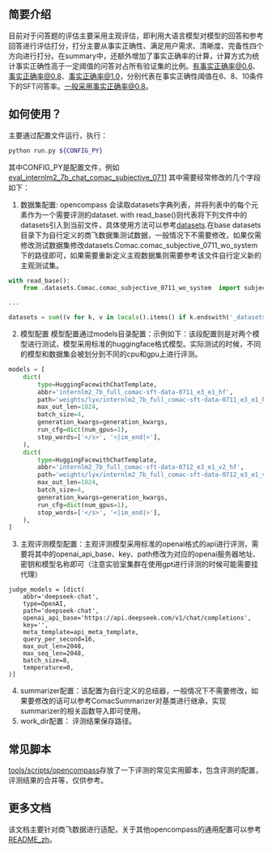 ## 简要介绍

目前对于问答题的评估主要采用主观评估，即利用大语言模型对模型的回答和参考回答进行评估打分，打分主要从事实正确性、满足用户需求、清晰度、完备性四个方向进行打分。在summary中，还额外增加了事实正确率的计算，计算方式为统计事实正确性高于一定阈值的问答对占所有验证集的比例。有事实正确率@0.6、事实正确率@0.8、事实正确率@1.0，分别代表在事实正确性阈值在6、8、10条件下的SFT问答率。一般采用事实正确率@0.8。

## 如何使用？

主要通过配置文件运行，执行：

```bash
python run.py ${CONFIG_PY}
```

其中CONFIG_PY是配置文件，例如[eval_internlm2_7b_chat_comac_subjective_0711](configs/eval_internlm2_7b_chat_comac_subjective_0711.py)
其中需要经常修改的几个字段如下：

1. 数据集配置: opencompass 会读取datasets字典列表，并将列表中的每个元素作为一个需要评测的dataset. with read_base()则代表将下列文件中的datasets引入到当前文件，具体使用方法可以参考[datasets](https://opencompass.readthedocs.io/zh-cn/latest/user_guides/datasets.html#).在base datasets目录下为自行定义的商飞数据集测试数据，一般情况下不需要修改，如果仅需修改测试数据集修改datasets.Comac.comac_subjective_0711_wo_system下的路径即可，如果需要重新定义主观数据集则需要参考该文件自行定义新的主观测试集。

```python
with read_base():
    from .datasets.Comac.comac_subjective_0711_wo_system  import subjective_datasets

...

datasets = sum((v for k, v in locals().items() if k.endswith('_datasets')), []) # 将现有变量中所有以datasets为后缀的数据集添加到datasets列表中。
```

2. 模型配置
   模型配置通过models目录配置：示例如下：该段配置则是对两个模型进行测试，模型采用标准的huggingface格式模型。实际测试的时候，不同的模型和数据集会被划分到不同的cpu和gpu上进行评测。<br>

```python
models = [
    dict(
        type=HuggingFacewithChatTemplate,
        abbr='internlm2_7b_full_comac-sft-data-0711_e3_e1_hf',
        path='weights/lyx/internlm2_7b_full_comac-sft-data-0711_e3_e1_hf',
        max_out_len=1024,
        batch_size=4,
        generation_kwargs=generation_kwargs,
        run_cfg=dict(num_gpus=1),
        stop_words=['</s>', '<|im_end|>'],
    ),
    dict(
        type=HuggingFacewithChatTemplate,
        abbr='internlm2_7b_full_comac-sft-data-0712_e3_e1_v2_hf',
        path='weights/lyx/internlm2_7b_full_comac-sft-data-0712_e3_e1_v2_hf',
        max_out_len=1024,
        batch_size=4,
        generation_kwargs=generation_kwargs,
        run_cfg=dict(num_gpus=1),
        stop_words=['</s>', '<|im_end|>'],
    ),
]
```

3. 主观评测模型配置：主观评测模型采用标准的openai格式的api进行评测，需要将其中的openai_api_base、key、path修改为对应的openai服务器地址、密钥和模型名称即可（注意实验室集群在使用gpt进行评测的时候可能需要挂代理）

```
judge_models = [dict(
    abbr='deepseek-chat',
    type=OpenAI,
    path='deepseek-chat',
    openai_api_base='https://api.deepseek.com/v1/chat/completions',
    key='',
    meta_template=api_meta_template,
    query_per_second=16,
    max_out_len=2048,
    max_seq_len=2048,
    batch_size=8,
    temperature=0,
)]
```

4. summarizer配置：该配置为自行定义的总结器，一般情况下不需要修改，如果要修改的话可以参考ComacSummarizer对基类进行继承，实现summarizer的相关函数导入即可使用。
5. work_dir配置： 评测结果保存路径。

## 常见脚本

[tools/scripts/opencompass](tools/scripts/opencompass)存放了一下评测的常见实用脚本，包含评测的配置，评测结果的合并等，仅供参考。

## 更多文档

该文档主要针对商飞数据进行适配，关于其他opencompass的通用配置可以参考[README_zh](README_zh-CN.md)。
